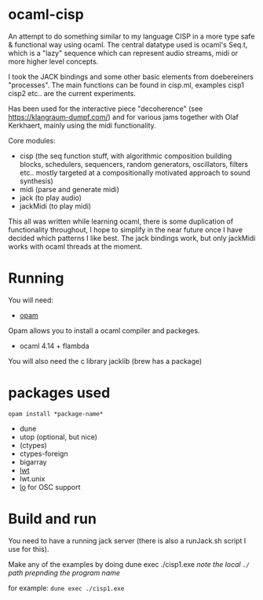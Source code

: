 # ocaml-cisp

An attempt to do something similar to my language CISP in a more type safe & functional way using ocaml. 
The central datatype used is ocaml's Seq.t, which is a "lazy" sequence which can represent audio streams, midi or more higher level concepts.

I took the JACK bindings and some other basic elements from doebereiners "processes".
The main functions can be found in cisp.ml, examples cisp1 cisp2 etc.. are the current experiments.

Has been used for the interactive piece "decoherence" (see <https://klangraum-dumpf.com/>) and for various jams together with Olaf Kerkhaert, mainly using the midi functionality.

Core modules:

- cisp (the seq function stuff, with algorithmic composition building blocks, schedulers, sequencers, random generators, oscillators, filters etc.. mostly targeted at a compositionally motivated approach to sound synthesis)
- midi (parse and generate midi)
- jack (to play audio)
- jackMidi (to play midi)

This all was written while learning ocaml, there is some duplication of functionality throughout, I hope to simplify in the near future once I have decided which patterns I like best.
The jack bindings work, but only jackMidi works with ocaml threads at the moment.

# Running

You will need:

* [opam](https://ocaml.org/docs/up-and-running)

Opam allows you to install a ocaml compiler and packeges.
* ocaml 4.14 + flambda

You will also need the c library jacklib (brew has a package)

# packages used

`opam install *package-name*`

* dune
* utop (optional, but nice)
* (ctypes)
* ctypes-foreign
* bigarray
* [lwt](https://opam.ocaml.org/packages/lwt/) 
* lwt.unix
* [lo](https://opam.ocaml.org/packages/lo/) for OSC support

# Build and run

You need to have a running jack server (there is also a runJack.sh script I use for this).

Make any of the examples by doing dune exec ./cisp1.exe 
*note the local `./` path prepnding the program name*

for example:
`dune exec ./cisp1.exe`



